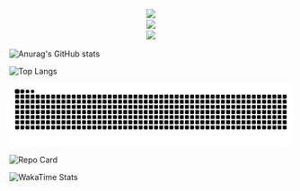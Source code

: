 
<div align="center">
  <img src="https://skillicons.dev/icons?i=html,css,js,php" /><br>
  <img src="https://skillicons.dev/icons?i=python,tkinter,pypdf2,pdf2image,svg" /><br>
  <img src="https://skillicons.dev/icons?i=git,github,vscode,figma,pr,ps" />
</div>

![Anurag's GitHub stats](https://github-readme-stats.vercel.app/api?username=getkino&show_icons=true)

![Top Langs](https://github-readme-stats.vercel.app/api/top-langs/?username=getkino&layout=compact)

![GitHub Snake](https://github.com/getkino/getkino/blob/output/github-contribution-grid-snake.svg)

![Repo Card](https://github-readme-stats.vercel.app/api/pin/?username=getkino&repo=my-awesome-project)

![WakaTime Stats](https://github-readme-stats.vercel.app/api/wakatime?username=getkino)
